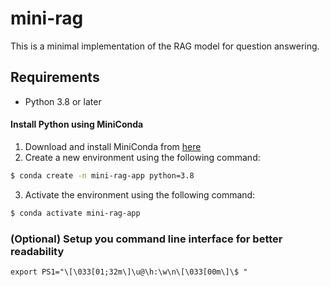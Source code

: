 # mini-rag

This is a minimal implementation of the RAG model for question answering.

## Requirements

- Python 3.8 or later

#### Install Python using MiniConda

1) Download and install MiniConda from [here](https://www.anaconda.com/docs/getting-started/miniconda/install)
2) Create a new environment using the following command:
```bash
$ conda create -n mini-rag-app python=3.8
```

3) Activate the environment using the following command:
```bash
$ conda activate mini-rag-app
```

### (Optional) Setup you command line interface for better readability

```shell
export PS1="\[\033[01;32m\]\u@\h:\w\n\[\033[00m\]\$ "
```
